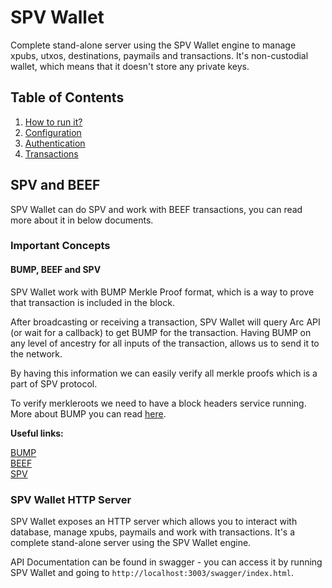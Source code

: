 # SPV Wallet

Complete stand-alone server using the SPV Wallet engine to manage xpubs, utxos, destinations, paymails and transactions.
It's non-custodial wallet, which means that it doesn't store any private keys.

## Table of Contents

1. [How to run it?](how_to_run.md)
2. [Configuration](configuration.md)
3. [Authentication](authentication.md)
4. [Transactions](transactions/README.md)

## SPV and BEEF

SPV Wallet can do SPV and work with BEEF transactions, you can read more about it in below documents.

### Important Concepts

#### BUMP, BEEF and SPV

SPV Wallet work with BUMP Merkle Proof format, which is a way to prove that transaction is included in the block.

After broadcasting or receiving a transaction, SPV Wallet will query Arc API (or wait for a callback) to get BUMP for the transaction.
Having BUMP on any level of ancestry for all inputs of the transaction, allows us to send it to the network.

By having this information we can easily verify all merkle proofs which is a part of SPV protocol.

To verify merkleroots we need to have a block headers service running.
More about BUMP you can read [here](transactions/bump.md).

**Useful links:**

[BUMP](https://bsv.brc.dev/transactions/0074)\
[BEEF](https://bsv.brc.dev/transactions/0062)\
[SPV](https://bsv.brc.dev/transactions/0067)

### SPV Wallet HTTP Server

SPV Wallet exposes an HTTP server which allows you to interact with database, manage xpubs, paymails and work with transactions. It's a complete stand-alone server using the SPV Wallet engine.

API Documentation can be found in swagger - you can access it by running SPV Wallet and going to `http://localhost:3003/swagger/index.html`.
